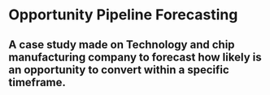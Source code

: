 # Opportunity Pipeline Forecasting
## A case study made on Technology and chip manufacturing company to forecast how likely is an opportunity to convert within a specific timeframe.
